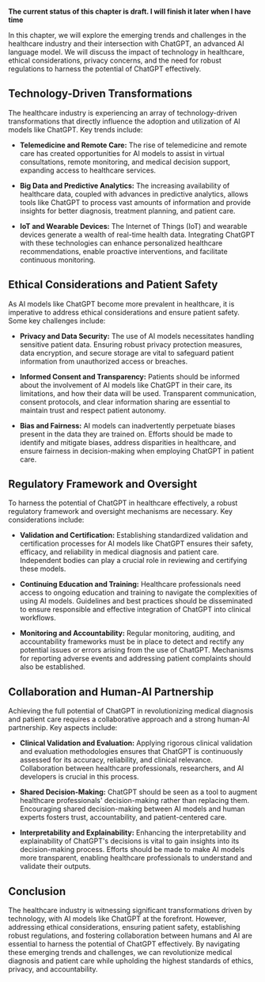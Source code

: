 **The current status of this chapter is draft. I will finish it later when I have time**

In this chapter, we will explore the emerging trends and challenges in the healthcare industry and their intersection with ChatGPT, an advanced AI language model. We will discuss the impact of technology in healthcare, ethical considerations, privacy concerns, and the need for robust regulations to harness the potential of ChatGPT effectively.

**Technology-Driven Transformations**
-------------------------------------

The healthcare industry is experiencing an array of technology-driven transformations that directly influence the adoption and utilization of AI models like ChatGPT. Key trends include:

* **Telemedicine and Remote Care:** The rise of telemedicine and remote care has created opportunities for AI models to assist in virtual consultations, remote monitoring, and medical decision support, expanding access to healthcare services.

* **Big Data and Predictive Analytics:** The increasing availability of healthcare data, coupled with advances in predictive analytics, allows tools like ChatGPT to process vast amounts of information and provide insights for better diagnosis, treatment planning, and patient care.

* **IoT and Wearable Devices:** The Internet of Things (IoT) and wearable devices generate a wealth of real-time health data. Integrating ChatGPT with these technologies can enhance personalized healthcare recommendations, enable proactive interventions, and facilitate continuous monitoring.

**Ethical Considerations and Patient Safety**
---------------------------------------------

As AI models like ChatGPT become more prevalent in healthcare, it is imperative to address ethical considerations and ensure patient safety. Some key challenges include:

* **Privacy and Data Security:** The use of AI models necessitates handling sensitive patient data. Ensuring robust privacy protection measures, data encryption, and secure storage are vital to safeguard patient information from unauthorized access or breaches.

* **Informed Consent and Transparency:** Patients should be informed about the involvement of AI models like ChatGPT in their care, its limitations, and how their data will be used. Transparent communication, consent protocols, and clear information sharing are essential to maintain trust and respect patient autonomy.

* **Bias and Fairness:** AI models can inadvertently perpetuate biases present in the data they are trained on. Efforts should be made to identify and mitigate biases, address disparities in healthcare, and ensure fairness in decision-making when employing ChatGPT in patient care.

**Regulatory Framework and Oversight**
--------------------------------------

To harness the potential of ChatGPT in healthcare effectively, a robust regulatory framework and oversight mechanisms are necessary. Key considerations include:

* **Validation and Certification:** Establishing standardized validation and certification processes for AI models like ChatGPT ensures their safety, efficacy, and reliability in medical diagnosis and patient care. Independent bodies can play a crucial role in reviewing and certifying these models.

* **Continuing Education and Training:** Healthcare professionals need access to ongoing education and training to navigate the complexities of using AI models. Guidelines and best practices should be disseminated to ensure responsible and effective integration of ChatGPT into clinical workflows.

* **Monitoring and Accountability:** Regular monitoring, auditing, and accountability frameworks must be in place to detect and rectify any potential issues or errors arising from the use of ChatGPT. Mechanisms for reporting adverse events and addressing patient complaints should also be established.

**Collaboration and Human-AI Partnership**
------------------------------------------

Achieving the full potential of ChatGPT in revolutionizing medical diagnosis and patient care requires a collaborative approach and a strong human-AI partnership. Key aspects include:

* **Clinical Validation and Evaluation:** Applying rigorous clinical validation and evaluation methodologies ensures that ChatGPT is continuously assessed for its accuracy, reliability, and clinical relevance. Collaboration between healthcare professionals, researchers, and AI developers is crucial in this process.

* **Shared Decision-Making:** ChatGPT should be seen as a tool to augment healthcare professionals' decision-making rather than replacing them. Encouraging shared decision-making between AI models and human experts fosters trust, accountability, and patient-centered care.

* **Interpretability and Explainability:** Enhancing the interpretability and explainability of ChatGPT's decisions is vital to gain insights into its decision-making process. Efforts should be made to make AI models more transparent, enabling healthcare professionals to understand and validate their outputs.

**Conclusion**
--------------

The healthcare industry is witnessing significant transformations driven by technology, with AI models like ChatGPT at the forefront. However, addressing ethical considerations, ensuring patient safety, establishing robust regulations, and fostering collaboration between humans and AI are essential to harness the potential of ChatGPT effectively. By navigating these emerging trends and challenges, we can revolutionize medical diagnosis and patient care while upholding the highest standards of ethics, privacy, and accountability.
